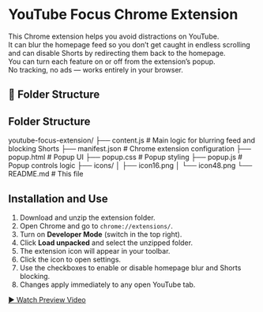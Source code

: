 # YouTube Focus Chrome Extension

This Chrome extension helps you avoid distractions on YouTube.  
It can blur the homepage feed so you don’t get caught in endless scrolling and can disable Shorts by redirecting them back to the homepage.  
You can turn each feature on or off from the extension’s popup.  
No tracking, no ads — works entirely in your browser.

## 📂 Folder Structure

## Folder Structure

youtube-focus-extension/
├── content.js          # Main logic for blurring feed and blocking Shorts
├── manifest.json       # Chrome extension configuration
├── popup.html          # Popup UI
├── popup.css           # Popup styling
├── popup.js            # Popup controls logic
├── icons/
│   ├── icon16.png
│   └── icon48.png
└── README.md           # This file


## Installation and Use

1. Download and unzip the extension folder.
2. Open Chrome and go to `chrome://extensions/`.
3. Turn on **Developer Mode** (switch in the top right).
4. Click **Load unpacked** and select the unzipped folder.
5. The extension icon will appear in your toolbar.
6. Click the icon to open settings.
7. Use the checkboxes to enable or disable homepage blur and Shorts blocking.
8. Changes apply immediately to any open YouTube tab.

[▶ Watch Preview Video](previewvideo/assets.mp4)





